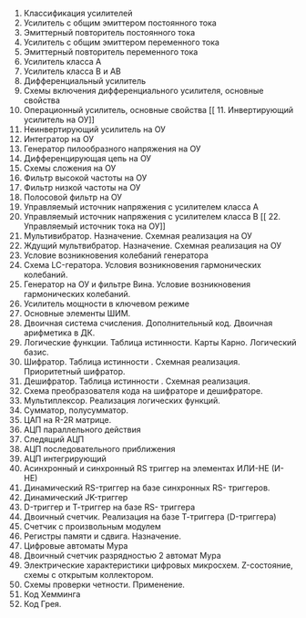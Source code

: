 1. Классификация усилителей 
2. Усилитель с общим эмиттером постоянного тока 
3. Эмиттерный повторитель постоянного тока 
4. Усилитель с общим эмиттером переменного тока 
5. Эмиттерный повторитель переменного тока 
6. Усилитель класса А 
7. Усилитель класса В и АВ 
8. Дифференциальный усилитель 
9. Схемы включения дифференциального усилителя, основные свойства 
10. Операционный усилитель, основные свойства 
[[ 11. Инвертирующий усилитель на ОУ]]
12. Неинвертирующий усилитель на ОУ 
13. Интегратор на ОУ 
14. Генератор пилообразного напряжения на ОУ 
15. Дифференцирующая цепь на ОУ 
16. Схемы сложения на ОУ 
17. Фильтр высокой частоты на ОУ 
18. Фильтр низкой частоты на ОУ 
19. Полосовой фильтр на ОУ 
20. Управляемый источник напряжения с усилителем класса А 
21. Управляемый источник напряжения с усилителем класса В 
[[ 22. Управляемый источник тока на ОУ]] 
23. Мультивибратор. Назначение. Схемная реализация на ОУ 
24. Ждущий мультвибратор. Назначение. Схемная реализация на ОУ 
25. Условие возникновения колебаний генератора 
26. Схема LC-гератора. Условия возникновения гармонических колебаний. 
27. Генератор на ОУ и фильтре Вина. Условие возникновения гармонических колебаний. 
28. Усилитель мощности в ключевом режиме 
29. Основные элементы ШИМ. 
30. Двоичная система счисления. Дополнительный код. Двоичная арифметика в ДК. 
31. Логические функции. Таблица истинности. Карты Карно. Логический базис. 
32. Шифратор. Таблица истинности . Схемная реализация. Приоритетный шифратор. 
33. Дешифратор. Таблица истинности . Схемная реализация. 
34. Схема преобразователя кода на шифраторе и дешифраторе. 
35. Мультиплексор. Реализация логических функций. 
36. Сумматор, полусумматор. 
37. ЦАП на R-2R матрице. 
38. АЦП параллельного действия 
39. Следящий АЦП 
40. АЦП последовательного приближения 
41. АЦП интегрирующий 
42. Асинхронный и синхронный RS триггер на элементах ИЛИ-НЕ (И-НЕ) 
43. Динамический RS-триггер на базе синхронных RS- триггеров. 
44. Динамический JK-триггер 
45. D-триггер и Т-триггер на базе RS- триггера 
46. Двоичный счетчик. Реализация на базе Т-триггера (D-триггера) 
47. Счетчик с произвольным модулем 
48. Регистры памяти и сдвига. Назначение. 
49. Цифровые автоматы Мура 
50. Двоичный счетчик разрядностью 2 автомат Мура 
51. Электрические характеристики цифровых микросхем. Z-состояние, схемы с открытым коллектором. 
52. Схемы проверки четности. Применение. 
53. Код Хемминга 
54. Код Грея.